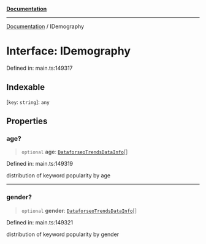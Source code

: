 [**Documentation**](../README.md)

***

[Documentation](../README.md) / IDemography

# Interface: IDemography

Defined in: main.ts:149317

## Indexable

\[`key`: `string`\]: `any`

## Properties

### age?

> `optional` **age**: [`DataforseoTrendsDataInfo`](../classes/DataforseoTrendsDataInfo.md)[]

Defined in: main.ts:149319

distribution of keyword popularity by age

***

### gender?

> `optional` **gender**: [`DataforseoTrendsDataInfo`](../classes/DataforseoTrendsDataInfo.md)[]

Defined in: main.ts:149321

distribution of keyword popularity by gender
